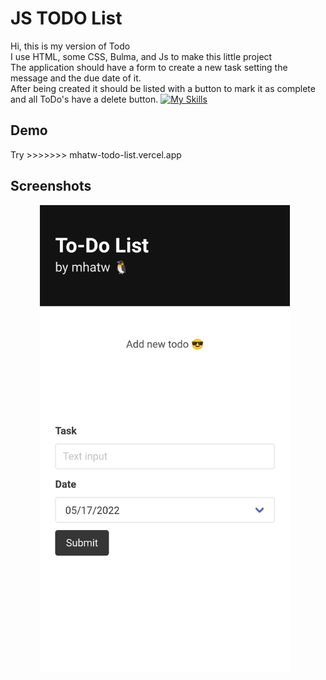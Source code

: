 
# JS TODO List

Hi, this is my version of Todo  
I use HTML, some CSS, Bulma, and Js to make this little project  
The application should have a form to create a new task setting the message and the due date of it.  
After being created it should be listed with a button to mark it as complete and all ToDo's have a delete button.
[![My Skills](https://skills.thijs.gg/icons?i=html,css,js)](https://skills.thijs.gg)


## Demo

Try >>>>>>> mhatw-todo-list.vercel.app


## Screenshots

<p align="center">
<img src="./todo.jpg"
     alt="home screenshot"
     style="margin-right: 10px;width:400px" />
</p>
